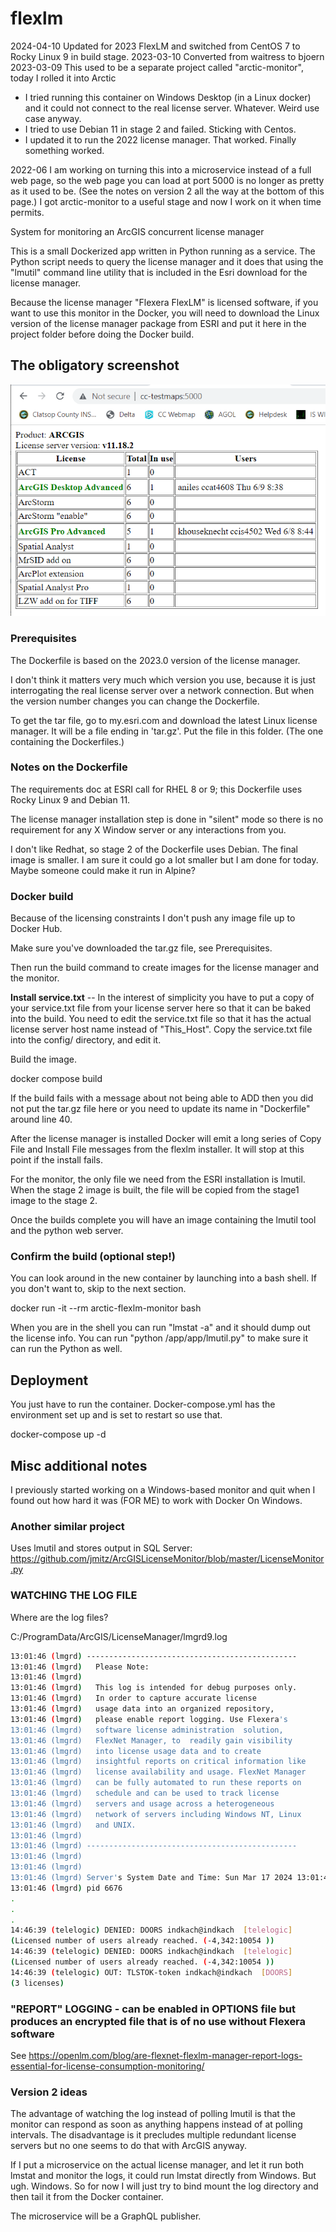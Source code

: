 # flexlm

2024-04-10 Updated for 2023 FlexLM and switched from CentOS 7 to Rocky Linux 9 in build stage.
2023-03-10 Converted from waitress to bjoern  
2023-03-09 This used to be a separate project called "arctic-monitor", today I rolled it into Arctic


* I tried running this container on Windows Desktop (in a Linux docker) and it could not connect to the real license server. Whatever. Weird use case anyway.
* I tried to use Debian 11 in stage 2 and failed. Sticking with Centos.
* I updated it to run the 2022 license manager. That worked. Finally something worked.

2022-06 I am working on turning this into a microservice instead of a full web page,
so the web page you can load at port 5000 is no longer as pretty as it used to be.
(See the notes on version 2 all the way at the bottom of this page.)
I got arctic-monitor to a useful stage and now I work on it when time permits.

System for monitoring an ArcGIS concurrent license manager

This is a small Dockerized app written in Python running as a service.
The Python script needs to query the license manager and it does that
using the "lmutil" command line utility that is included in the
Esri download for the license manager.

Because the license manager "Flexera FlexLM" is licensed software, if
you want to use this monitor in the Docker, you will need to download
the Linux version of the license manager package from ESRI and put it
here in the project folder before doing the Docker build.

## The obligatory screenshot

![Screenshot of monitor for ArcGIS Flexlm](screenshot.png?raw=true "What the web page looks like")

### Prerequisites

The Dockerfile is based on the 2023.0 version of the license manager.

I don't think it matters very much which version you use, because it is
just interrogating the real license server over a network connection.
But when the version number changes you can change the Dockerfile.

To get the tar file, go to my.esri.com and download the latest Linux
license manager.  It will be a file ending in 'tar.gz'. Put the file
in this folder. (The one containing the Dockerfiles.)

### Notes on the Dockerfile

The requirements doc at ESRI call for RHEL 8 or 9;
this Dockerfile uses Rocky Linux 9 and Debian 11.

The license manager installation step is done in "silent" mode so
there is no requirement for any X Window server or any interactions
from you.

I don't like Redhat, so stage 2 of the Dockerfile uses Debian.
The final image is smaller. I am sure it could go a lot smaller but
I am done for today. Maybe someone could make it run in Alpine?

### Docker build

Because of the licensing constraints I don't push any image file up to Docker Hub.

Make sure you've downloaded the tar.gz file, see Prerequisites.

Then run the build command to create images for the license manager and the monitor.

**Install service.txt** -- In the interest of simplicity you 
have to put a copy of your service.txt file
from your license server here so that it can be baked into the build. 
You need to edit the service.txt file so that it has the actual license server
host name instead of "This_Host".  Copy the service.txt file into the
config/ directory, and edit it.

Build the image.

   docker compose build

If the build fails with a message about not being able to ADD then you
did not put the tar.gz file here or you need to update its name in
"Dockerfile" around line 40.

After the license manager is installed Docker will emit a long series
of Copy File and Install File messages from the flexlm installer. It
will stop at this point if the install fails.

For the monitor, the only file we need from the ESRI installation is lmutil.
When the stage 2 image is built, the file will be copied from the stage1 image to the stage 2.

Once the builds complete you will have an image
containing the lmutil tool and the python web server.

### Confirm the build (optional step!)

You can look around in the new container by launching into a bash shell.
If you don't want to, skip to the next section.

   docker run -it --rm arctic-flexlm-monitor bash

When you are in the shell you can run "lmstat -a" and it should dump
out the license info. You can run "python /app/app/lmutil.py" to make sure
it can run the Python as well.

## Deployment

You just have to run the container. Docker-compose.yml has the
environment set up and is set to restart so use that.

   docker-compose up -d

## Misc additional notes

I previously started working on a Windows-based monitor and quit when
I found out how hard it was (FOR ME) to work with Docker On Windows.

### Another similar project

Uses lmutil and stores output in SQL Server:
<https://github.com/jmitz/ArcGISLicenseMonitor/blob/master/LicenseMonitor.py>

### WATCHING THE LOG FILE

Where are the log files?

   C:/ProgramData/ArcGIS/LicenseManager/lmgrd9.log

```bash
13:01:46 (lmgrd) -----------------------------------------------
13:01:46 (lmgrd)   Please Note:
13:01:46 (lmgrd)
13:01:46 (lmgrd)   This log is intended for debug purposes only.
13:01:46 (lmgrd)   In order to capture accurate license
13:01:46 (lmgrd)   usage data into an organized repository,
13:01:46 (lmgrd)   please enable report logging. Use Flexera's
13:01:46 (lmgrd)   software license administration  solution,
13:01:46 (lmgrd)   FlexNet Manager, to  readily gain visibility
13:01:46 (lmgrd)   into license usage data and to create
13:01:46 (lmgrd)   insightful reports on critical information like
13:01:46 (lmgrd)   license availability and usage. FlexNet Manager
13:01:46 (lmgrd)   can be fully automated to run these reports on
13:01:46 (lmgrd)   schedule and can be used to track license
13:01:46 (lmgrd)   servers and usage across a heterogeneous
13:01:46 (lmgrd)   network of servers including Windows NT, Linux
13:01:46 (lmgrd)   and UNIX.
13:01:46 (lmgrd)
13:01:46 (lmgrd) -----------------------------------------------
13:01:46 (lmgrd)
13:01:46 (lmgrd)
13:01:46 (lmgrd) Server's System Date and Time: Sun Mar 17 2024 13:01:46 Pacific Daylight Time
13:01:46 (lmgrd) pid 6676
.
.
.
14:46:39 (telelogic) DENIED: DOORS indkach@indkach  [telelogic]
(Licensed number of users already reached. (-4,342:10054 ))
14:46:39 (telelogic) DENIED: DOORS indkach@indkach  [telelogic]
(Licensed number of users already reached. (-4,342:10054 ))
14:46:39 (telelogic) OUT: TLSTOK-token indkach@indkach  [DOORS]
(3 licenses)
```

### "REPORT" LOGGING - can be enabled in OPTIONS file but produces an encrypted file that is of no use without Flexera software

See <https://openlm.com/blog/are-flexnet-flexlm-manager-report-logs-essential-for-license-consumption-monitoring/>

### Version 2 ideas

The advantage of watching the log instead of polling lmutil
is that the monitor can respond as soon as anything happens instead of at polling intervals.
The disadvantage is it precludes multiple redundant license servers but no one seems
to do that with ArcGIS anyway.

If I put a microservice on the actual license manager, and let it run both lmstat
and monitor the logs, it could run lmstat directly from Windows. But ugh. Windows.
So for now I will just try to bind mount the log directory and then tail it from
the Docker container.

The microservice will be a GraphQL publisher.
